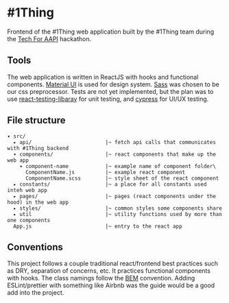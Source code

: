 # #1Thing

Frontend of the #1Thing web application built by the #1Thing team during the [Tech For AAPI](https://www.techforaapi.org/) hackathon.

## Tools
The web application is written in ReactJS with hooks and functional components. [Material UI](https://mui.com/) is used for design system. [Sass](https://sass-lang.com/) was chosen to be our css preprocessor. Tests are not yet implemented, but the plan was to use [react-testing-libaray](https://testing-library.com/docs/react-testing-library/intro/) for unit testing, and [cypress](https://www.cypress.io/) for UI/UX testing.

## File structure
```
▾ src/
  ▸ api/                        |~ fetch api calls that communicates with #1Thing backend
  ▾ components/                 |~ react components that make up the web app
    ▾ component-name            |~ example name of component folder\
      ComponentName.js          |~ example react component
      ComponentName.scss        |~ style sheet of the react component
  ▸ constants/                  |~ a place for all constants used inteh web app
  ▸ pages/                      |~ pages (react components under the hood) in the web app
  ▸ styles/                     |~ common styles some components share
  ▸ util                        |~ utility functions used by more than one components
  App.js                        |~ entry to the react app
```

## Conventions
This project follows a couple traditional react/frontend best practices such as DRY, separation of concerns, etc. It practices functional components with hooks. The class namings follow the [BEM](http://getbem.com/naming/) convention. Adding ESLint/prettier with something like Airbnb was the guide would be a good add into the project.
